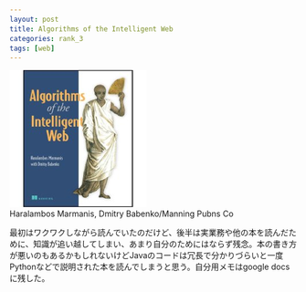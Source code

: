 ```yaml
---
layout: post
title: Algorithms of the Intelligent Web
categories: rank_3
tags: [web]
---
```



<div class="book"><div class="book_image"><a href="http://www.amazon.co.jp/dp/1933988665"><img src="/images/algorithms_of_the_intelligent_web.jpg"></img></a></div><div class="book_info">Haralambos Marmanis, Dmitry Babenko/Manning Pubns Co</div><div class="clear"></div></div>

最初はワクワクしながら読んでいたのだけど、後半は実業務や他の本を読んだために、知識が追い越してしまい、あまり自分のためにはならず残念。本の書き方が悪いのもあるかもしれないけどJavaのコードは冗長で分かりづらいと一度Pythonなどで説明された本を読んでしまうと思う。自分用メモはgoogle docsに残した。

